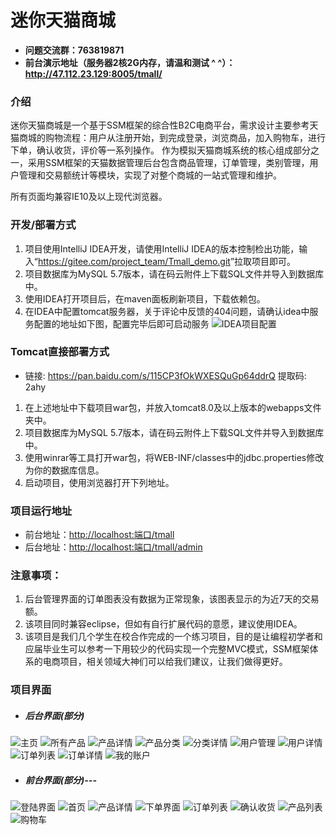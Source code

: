 # 迷你天猫商城
+ **问题交流群：763819871**
+ **前台演示地址（服务器2核2G内存，请温和测试 ^ ^）：<http://47.112.23.129:8005/tmall/>**

### 介绍
迷你天猫商城是一个基于SSM框架的综合性B2C电商平台，需求设计主要参考天猫商城的购物流程：用户从注册开始，到完成登录，浏览商品，加入购物车，进行下单，确认收货，评价等一系列操作。
作为模拟天猫商城系统的核心组成部分之一，采用SSM框架的天猫数据管理后台包含商品管理，订单管理，类别管理，用户管理和交易额统计等模块，实现了对整个商城的一站式管理和维护。

所有页面均兼容IE10及以上现代浏览器。

### 开发/部署方式
1. 项目使用IntelliJ IDEA开发，请使用IntelliJ IDEA的版本控制检出功能，输入“<https://gitee.com/project_team/Tmall_demo.git>”拉取项目即可。
2. 项目数据库为MySQL 5.7版本，请在码云附件上下载SQL文件并导入到数据库中。
3. 使用IDEA打开项目后，在maven面板刷新项目，下载依赖包。
4. 在IDEA中配置tomcat服务器，关于评论中反馈的404问题，请确认idea中服务配置的地址如下图，配置完毕后即可启动服务
![IDEA项目配置](https://images.gitee.com/uploads/images/2019/0711/130625_a491485f_1616166.png "TIM图片20190711130526.png")

### Tomcat直接部署方式
+ 链接: https://pan.baidu.com/s/115CP3fOkWXESQuGp64ddrQ 提取码: 2ahy

1. 在上述地址中下载项目war包，并放入tomcat8.0及以上版本的webapps文件夹中。
2. 项目数据库为MySQL 5.7版本，请在码云附件上下载SQL文件并导入到数据库中。
3. 使用winrar等工具打开war包，将WEB-INF/classes中的jdbc.properties修改为你的数据库信息。
4. 启动项目，使用浏览器打开下列地址。

### 项目运行地址
+ 前台地址：<http://localhost:端口/tmall>
+ 后台地址：<http://localhost:端口/tmall/admin>

### 注意事项：
1. 后台管理界面的订单图表没有数据为正常现象，该图表显示的为近7天的交易额。
2. 该项目同时兼容eclipse，但如有自行扩展代码的意愿，建议使用IDEA。
3. 该项目是我们几个学生在校合作完成的一个练习项目，目的是让编程初学者和应届毕业生可以参考一下用较少的代码实现一个完整MVC模式，SSM框架体系的电商项目，相关领域大神们可以给我们建议，让我们做得更好。

### 项目界面
+ ##### 后台界面(部分)
![主页](https://images.gitee.com/uploads/images/2019/0720/132736_629d409d_1616166.png "主页.png")
![所有产品](https://images.gitee.com/uploads/images/2019/0720/132752_a9065bdc_1616166.png "所有产品.png")
![产品详情](https://images.gitee.com/uploads/images/2019/0720/132804_07364d8e_1616166.png "产品详情.png")
![产品分类](https://images.gitee.com/uploads/images/2019/0720/132815_4fa23e1c_1616166.png "产品分类.png")
![分类详情](https://images.gitee.com/uploads/images/2019/0720/132824_0392314c_1616166.png "分类详情.png")
![用户管理](https://images.gitee.com/uploads/images/2019/0720/132840_582530ca_1616166.png "用户管理.png")
![用户详情](https://images.gitee.com/uploads/images/2019/0720/132849_481238d6_1616166.png "用户详情.png")
![订单列表](https://images.gitee.com/uploads/images/2019/0720/132912_190142c1_1616166.png "订单详情.png")
![订单详情](https://images.gitee.com/uploads/images/2019/0720/132926_0393d549_1616166.png "订单详情2.png")
![我的账户](https://images.gitee.com/uploads/images/2019/0720/132934_e0132cc9_1616166.png "我的账户.png")
+ ##### 前台界面(部分)---
![登陆界面](https://gitee.com/uploads/images/2018/0526/223030_17b28619_1616166.png "2018-05-26_221715.png")
![首页](https://gitee.com/uploads/images/2018/0526/223018_14e999f1_1616166.png "2018-05-26_221703.png")
![产品详情](https://gitee.com/uploads/images/2018/0526/223044_e481ec5f_1616166.png "2018-05-26_221725.png")
![下单界面](https://gitee.com/uploads/images/2018/0526/223100_ef6e9612_1616166.png "2018-05-26_221837.png")
![订单列表](https://gitee.com/uploads/images/2018/0526/223117_dfd64b43_1616166.png "2018-05-26_221901.png")
![确认收货](https://gitee.com/uploads/images/2018/0526/223220_71e2ee3d_1616166.png "2018-05-26_221911.png")
![产品列表](https://gitee.com/uploads/images/2018/0526/223233_18e131a5_1616166.png "2018-05-26_222006.png")
![购物车](https://gitee.com/uploads/images/2018/0526/223245_3f80d8f4_1616166.png "2018-05-26_223157.png")